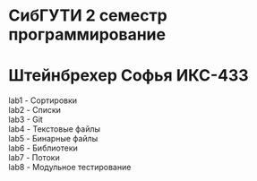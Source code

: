 # СибГУТИ 2 семестр программирование
# Штейнбрехер Софья ИКС-433
lab1 - Сортировки  
lab2 - Списки  
lab3 - Git  
lab4 - Текстовые файлы  
lab5 - Бинарные файлы  
lab6 - Библиотеки  
lab7 - Потоки  
lab8 - Модульное тестирование
